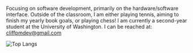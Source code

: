 Focusing on software development, primarily on the hardware/software interface. Outside of the classroom, I am either playing tennis, aiming to finish my yearly book goals, or playing chess! I am currently a second-year student at the University of Washington. I can be reached at: cliffpmdev@gmail.com

![Top Langs](https://github-readme-stats.vercel.app/api/top-langs/?username=cliffpm&layout=compact&bg_color=00000000)
